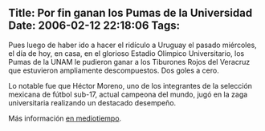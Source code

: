 Title: Por fin ganan los Pumas de la Universidad
Date: 2006-02-12 22:18:06
Tags: 
---
<p>Pues luego de haber ido a hacer el ridículo a Uruguay el pasado miércoles, el día de hoy, en casa, en el glorioso Estadio Olímpico Universitario, los Pumas de la UNAM le pudieron ganar a los Tiburones Rojos del Veracruz que estuvieron ampliamente descompuestos. Dos goles a cero.</p>

<p>Lo notable fue que Héctor Moreno, uno de los integrantes de la selección mexicana de fútbol sub-17, actual campeona del mundo, jugó en la zaga universitaria realizando un destacado desempeño.</p>

<p>Más información <a target="_blank" href="http://mirror3.mediotiempo.com/partido.php?id_torneo=25&amp;id_partido=6805&amp;fuente=3">en mediotiempo</a>.</p>
